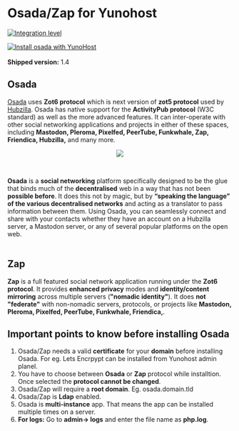 # Osada/Zap for Yunohost

[![Integration level](https://dash.yunohost.org/integration/osada.svg)](https://ci-apps.yunohost.org/jenkins/job/osada%20%28Community%29/lastBuild/consoleFull)

[![Install osada with YunoHost](https://install-app.yunohost.org/install-with-yunohost.png)](https://install-app.yunohost.org/?app=osada) <br><br>
**Shipped version:** 1.4
<br>
## Osada
[Osada](http://zotlabs.com/osada/) uses **Zot6 protocol** which is next version of **zot5 protocol** used by [Hubzilla](http://hubzilla.org). Osada has native support for the **ActivityPub protocol** (W3C standard) as well as the more advanced features. It can inter-operate with other social networking applications and projects in either of these spaces, including **Mastodon, Pleroma, Pixelfed, PeerTube, Funkwhale, Zap, Friendica, Hubzilla,** and many more. <br>

<p align="center"><img src="http://zotlabs.com/osada/img/comment_on_posts.gif"></p>
<br>

**Osada** is a **social networking** platform specifically designed to be the glue that binds much of the **decentralised** web in a way that has not been **possible before**. It does this not by magic, but by **“speaking the language” of the various decentralised networks** and acting as a translator to pass information between them. Using Osada, you can seamlessly connect and share with your contacts whether they have an account on a Hubzilla server, a Mastodon server, or any of several popular platforms on the open web. 
<br><br>
## Zap
**Zap** is a full featured social network application running under the **Zot6 protocol**. It provides **enhanced privacy** modes and **identity/content mirroring** across multiple servers (**"nomadic identity"**). It does **not "federate"** with non-nomadic servers, protocols, or projects like **Mastodon, Pleroma, Pixelfed, PeerTube, Funkwhale, Friendica,**.

## Important points to know before installing Osada
1. Osada/Zap needs a valid **certificate** for your **domain** before installing Osada. For eg. Lets Encrpypt can be installed from Yunohost admin planel.
1. You have to choose between **Osada** or **Zap** protocol while installtion. Once selected the **protocol cannot be changed**.
1. Osada/Zap will require a **root domain**. Eg. osada.domain.tld
1. Osada/Zap is **Ldap** enabled.
1. Osada is **multi-instance** app. That means the app can be installed multiple times on a server.
1. **For logs:** Go to **admin-> logs** and enter the file name as **php.log**.


